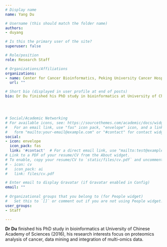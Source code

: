 ```yaml
---
# Display name
name: Yang Du

# Username (this should match the folder name)
authors:
- duyang

# Is this the primary user of the site?
superuser: false

# Role/position
role: Research Staff

# Organizations/Affiliations
organizations:
- name: Center for Cancer Bioinformatics, Peking University Cancer Hospital & Institute
  url: ""

# Short bio (displayed in user profile at end of posts)
bio: Dr Du finished his PhD study in bioinformatics at University of Chinese Academy of Sciences (2016), his research interests focus on proteomics analysis of cancer, data mining and integration of multi-omics data.




# Social/Academic Networking
# For available icons, see: https://sourcethemes.com/academic/docs/widgets/#icons
#   For an email link, use "fas" icon pack, "envelope" icon, and a link in the
#   form "mailto:your-email@example.com" or "#contact" for contact widget.
social:
- icon: envelope
  icon_pack: fas
  link: '#contact'  # For a direct email link, use "mailto:test@example.org".
# Link to a PDF of your resume/CV from the About widget.
# To enable, copy your resume/CV to `static/files/cv.pdf` and uncomment the lines below.  
# - icon: cv
#   icon_pack: ai
#   link: files/cv.pdf

# Enter email to display Gravatar (if Gravatar enabled in Config)
email: ""
  
# Organizational groups that you belong to (for People widget)
#   Set this to `[]` or comment out if you are not using People widget.  
user_groups:
- Staff

---
```






**Dr Du** finished his PhD study in bioinformatics at University of Chinese Academy of Sciences (2016), his research interests focus on proteomics analysis of cancer, data mining and integration of multi-omics data.